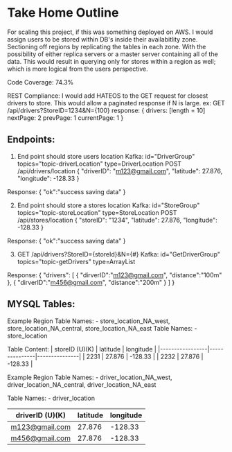 # Take Home Outline

For scaling this project, if this was something deployed on AWS. I would assign users to be stored within DB's inside their availabitlity zone.
Sectioning off regions by replicating the tables in each zone. With the possibility of either replica servers or a master server containing
all of the data. This would result in querying only for stores within a region as well; which is more logical from the users perspective.

Code Coverage: 74.3%

REST Compliance: I would add HATEOS to the GET request for closest drivers to store. This would allow a paginated response if N is large.
    ex: GET /api/drivers?StoreID=1234&N={100}
    response: 
        {
            drivers: [length = 10]
            nextPage: 2
            prevPage: 1
            currentPage: 1
        }

## Endpoints:
1. End point should store users location
Kafka: id="DriverGroup" topics="topic-driverLocation" type=DriverLocation
POST /api/drivers/location
{
 "driverID": "m123@gmail.com",
 "latitude": 27.876,
 "longitude": -128.33
}

Response:
{
    "ok":"success saving data"
}

2. End point should store a stores location
Kafka: id="StoreGroup" topics="topic-storeLocation" type=StoreLocation
POST /api/stores/location
{
 "storeID": "1234",
 "latitude": 27.876,
 "longitude": -128.33
}

Response:
{
    "ok":"success saving data"
}

3. GET /api/drivers?StoreID={storeId}&N={#}
Kafka: id="GetDriverGroup" topics="topic-getDrivers" type=ArrayList<DriverLocation>

Response: 
{
    "drivers": [
        {
            "dirverID":"m123@gmail.com",
            "distance":"100m"
        },
        {
            "dirverID":"m456@gmail.com",
            "distance":"200m"
        }
    ]
}

## MYSQL Tables:
Example Region Table Names:
    - store_location_NA_west, store_location_NA_central, store_location_NA_east
Table Names:
    - store_location

Table Content: 
|  storeID (U)(K) |   latitude    |   longitude   | 
|-----------------|---------------|---------------|
|       2231      |  27.876       |  -128.33      |
|       2232      |  27.876       |  -128.33      |

Example Region Table Names:
    - driver_location_NA_west, driver_location_NA_central, driver_location_NA_east

Table Names:
    - driver_location

|  driverID (U)(K)|   latitude    |   longitude   | 
|-----------------|---------------|---------------|
| m123@gmail.com  |  27.876       |  -128.33      |
| m456@gmail.com  |  27.876       |  -128.33      |